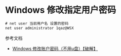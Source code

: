 Windows 修改指定用户密码
===

``` cmd {1}
# net user 当前用户名 设置的密码
net user administrator 1qaz@WSX
```

参考文档

- [Windows 修改账户密码（不用u盘）【破解】](https://blog.csdn.net/qq_22841387/article/details/123024452)
